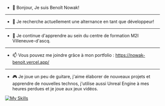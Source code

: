 - 👋 Bonjour, Je suis Benoît Nowak!

--------------------------------------------------------------------
  
- 👀 Je recherche actuellement une alternance en tant que développeur!

--------------------------------------------------------------------
  
- 🌱 Je continue d'apprendre au sein du centre de formation M2I Villeneuve-d'ascq.

--------------------------------------------------------------------

- 📫 Vous pouvez me joindre grâce à mon portfolio : https://nowak-benoit.vercel.app/

--------------------------------------------------------------------

- 🎮 Je joue un peu de guitare, j'aime élaborer de nouveaux projets et apprendre de nouvelles technos, j'utilise aussi Unreal Engine à mes heures perdues et je joue aux jeux vidéos.

[![My Skills](https://skillicons.dev/icons?i=html,css,js,nodejs,vue,php,laravel,mysql,figma,vscode,phpstorm,vercel,unreal,ps,git,github)](https://skillicons.dev)

